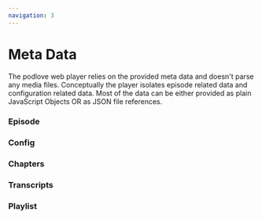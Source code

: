 ```yaml
---
navigation: 3
---
```


# Meta Data

The podlove web player relies on the provided meta data and doesn't parse any media files. Conceptually the player isolates episode related data and configuration related data. Most of the data can be either provided as plain JavaScript Objects OR as JSON file references.

### Episode

<code-sandbox id="player-configuration-otvys" title="Episode" module="/example/episode.js" view="editor"></code-sandbox>
  
### Config

<code-sandbox id="player-configuration-otvys" title="Player" module="/example/config.js" view="editor"></code-sandbox>
  
### Chapters

<code-sandbox id="player-configuration-otvys" title="Chapters" module="/example/chapters.js" view="editor"></code-sandbox>

### Transcripts

<code-sandbox id="player-configuration-otvys" title="Transcripts" module="/example/transcripts.js" view="editor"></code-sandbox>

### Playlist

<code-sandbox id="player-configuration-otvys" title="Playlist" module="/example/playlist.js" view="editor"></code-sandbox>
